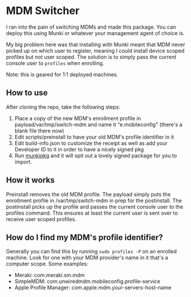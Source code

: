 # MDM Switcher

I ran into the pain of switching MDMs and made this package. You can deploy this using Munki or whatever your management agent of choice is.

My big problem here was that installing with Munki meant that MDM never picked up on which user to register, meaning I could install device scoped profiles but not user scoped. The solution is to simply pass the current console user to `profiles` when enrolling.

Note: this is geared for 1:1 deployed machines.

## How to use
After cloning the repo, take the following steps:

 1. Place a copy of the new MDM's enrollment profile in payload/var/tmp/switch-mdm and name it "e.mobileconfig" (there's a blank file there now)
 2. Edit scripts/preinstall to have your old MDM's profile identifier in it
 3. Edit build-info.json to customize the receipt as well as add your Developer ID to it in order to have a nicely signed pkg
 4. Run [munkipkg](https://github.com/munki/munki-pkg.git) and it will spit out a lovely signed package for you to import.

## How it works
Preinstall removes the old MDM profile.
The payload simply puts the enrollment profile in /var/tmp/switch-mdm in prep for the postinstall.
The postinstall picks up the profile and passes the current console user to the profiles command. This ensures at least the current user is sent over to receive user scoped profiles.

## How do I find my MDM's profile identifier?
Generally you can find this by running `sudo profiles -P` on an enrolled machine. Look for one with your MDM provider's name in it that's a computer scope. Some examples:
* Meraki: com.meraki.sm.mdm
* SimpleMDM: com.unwiredmdm.mobileconfig.profile-service
* Apple Profile Manager: com.apple.mdm.your-servers-host-name
